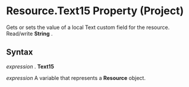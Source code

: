 
# Resource.Text15 Property (Project)

Gets or sets the value of a local Text custom field for the resource. Read/write  **String** .


## Syntax

 _expression_ . **Text15**

 _expression_ A variable that represents a **Resource** object.


